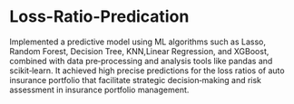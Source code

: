 # Loss-Ratio-Predication
Implemented a predictive model using ML algorithms such as Lasso, Random Forest, Decision Tree, KNN,Linear Regression, and XGBoost, combined with data pre‐processing and analysis tools like pandas and scikit‐learn. It achieved high precise predictions for the loss ratios of auto insurance portfolio that facilitate strategic decision‐making and risk assessment in insurance portfolio management.
